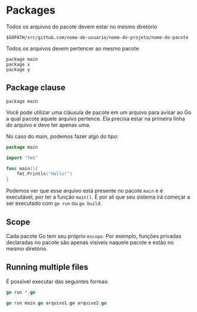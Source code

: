 # Packages

Todos os arquivos do pacote devem estar no mesmo diretório

```text
$GOPATH/src/github.com/nome-de-usuario/nome-do-projeto/nome-do-pacote
```

Todos os arquivos devem pertencer ao mesmo pacote

```text
package main
package x
package y
```

## Package clause

```text
package main
```

Você pode utilizar uma cláusula de pacote em um arquivo para avisar ao Go a qual pacote aquele arquivo pertence. Ela precisa estar na primeira linha do arquivo e deve ter apenas uma.

No caso do main, podemos fazer algo do tipo:

```go
package main

import "fmt"

func main(){
    fmt.Println("Hello!")
}
```

Podemos ver que esse arquivo está presente no pacote `main` e é executável, por ter a função `main()`. É por ali que seu sistema irá começar a ser executado com `go run` ou `go build`.

## Scope

Cada pacote Go tem seu próprio `escopo`. Por exemplo, funções privadas declaradas no pacote são apenas visíveis naquele pacote e estão no mesmo diretório.

## Running multiple files

É possível executar das seguintes formas:

```go
go run *.go
```

```go
go run main.go arquivo1.go arquivo2.go
```

